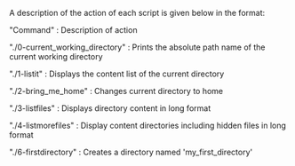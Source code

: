 A description of the action of each script is given below in the format:

"Command" : Description of action

"./0-current_working_directory" : Prints the absolute path name of the current working directory

"./1-listit" : Displays the content list of the current directory

"./2-bring_me_home" : Changes current directory to home

"./3-listfiles" : Displays directory content in long format

"./4-listmorefiles" : Display content directories including hidden files in long format

"./6-firstdirectory" : Creates a directory named 'my_first_directory'
